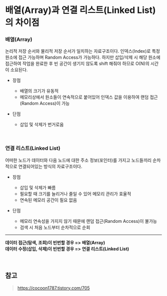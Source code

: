# 배열(Array)과 연결 리스트(Linked List)의 차이점

### 배열(Array)

논리적 저장 순서와 물리적 저장 순서가 일치하는 자료구조이다. 인덱스(Index)로 특정 원소에 접근 가능하며 Random Access가 가능하다. 하지만 삽입/삭제 시 해당 원소에 접근하여 작업을 완료한 후 빈 공간이 생기지 않도록 shift 해줘야 하므로 O(N)의 시간이 소요된다.

- 장점

  - 배열의 크기가 유동적
  - 메모리상에서 원소들이 연속적으로 붙어있어 인덱스 값을 이용하여 랜덤 접근(Random Access)이 가능

- 단점
  - 삽입 및 삭제가 번거로움

<br>

### 연결 리스트(Linked List)

어떠한 노드가 데이터와 다음 노드에 대한 주소 정보(포인터)를 가지고 노드들끼리 순차적으로 연결되어있는 방식의 자료구조이다.

- 장점

  - 삽입 및 삭제가 빠름
  - 필요할 때 크기를 늘리거나 줄일 수 있어 메모리 관리가 효율적
  - 연속된 메모리 공간이 필요 없음

- 단점
  - 메모리 연속성을 가지지 않기 때문에 랜덤 접근(Random Access)이 불가능
  - 검색 시 처음 노드부터 순차적으로 순회

---

**데이터 접근(탐색, 조회)이 빈번할 경우 => 배열(Array)**  
**데이터 수정(삽입, 삭제)이 빈번할 경우 => 연결 리스트(Linked List)**

<br>

## 참고

> https://cocoon1787.tistory.com/705
